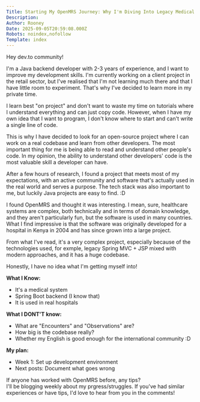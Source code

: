 ```yaml
---
Title: Starting My OpenMRS Journey: Why I'm Diving Into Legacy Medical Software
Description: 
Author: Rooney
Date: 2025-09-05T20:59:08.000Z
Robots: noindex,nofollow
Template: index
---
```

<p>Hey dev.to community!</p>

<p>I'm a Java backend developer with 2-3 years of experience, and I want to improve my development skills. I'm currently working on a client project in the retail sector, but I've realised that I'm not learning much there and that I have little room to experiment. That's why I've decided to learn more in my private time.</p>

<p>I learn best "on project" and don't want to waste my time on tutorials where I understand everything and can just copy code. However, when I have my own idea that I want to program, I don't know where to start and can't write a single line of code.</p>

<p>This is why I have decided to look for an open-source project where I can work on a real codebase and learn from other developers. The most important thing for me is being able to read and understand other people's code. In my opinion, the ability to understand other developers' code is the most valuable skill a developer can have.</p>

<p>After a few hours of research, I found a project that meets most of my expectations, with an active community and software that's actually used in the real world and serves a purpose. The tech stack was also important to me, but luckily Java projects are easy to find. :D</p>

<p>I found OpenMRS and thought it was interesting. I mean, sure, healthcare systems are complex, both technically and in terms of domain knowledge, and they aren't particularly fun, but the software is used in many countries. What I find impressive is that the software was originally developed for a hospital in Kenya in 2004 and has since grown into a large project.</p>

<p>From what I've read, it's a very complex project, especially because of the technologies used, for exmple, legacy Spring MVC + JSP mixed with modern approaches, and it has a huge codebase.</p>

<p>Honestly, I have no idea what I'm getting myself into!</p>

<p><strong>What I Know:</strong></p>

<ul>
<li>It's a medical system</li>
<li>Spring Boot backend (I know that)</li>
<li>It is used in real hospitals</li>
</ul>

<p><strong>What I DONT'T know:</strong></p>

<ul>
<li>What are "Encounters" and "Observations" are?</li>
<li>How big is the codebase really?</li>
<li>Whether my English is good enough for the international community :D</li>
</ul>

<p><strong>My plan:</strong></p>

<ul>
<li>Week 1: Set up development environment</li>
<li>Next posts: Document what goes wrong</li>
</ul>

<p>If anyone has worked with OpenMRS before, any tips?<br>
I'll be blogging weekly about my prgress/struggles. If you've had similar experiences or have tips, I'd love to hear from you in the comments!</p>

